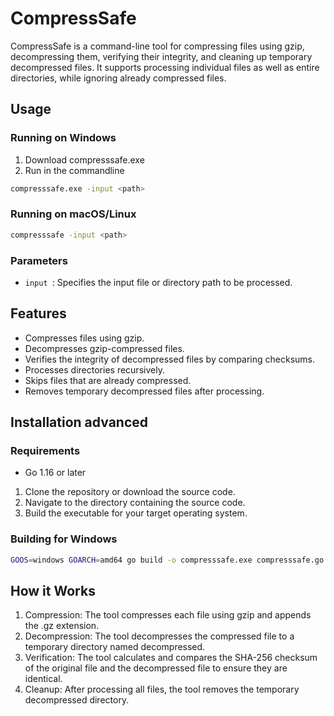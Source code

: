 # CompressSafe
 
CompressSafe is a command-line tool for compressing files using gzip, decompressing them, verifying their integrity, and cleaning up temporary decompressed files. It supports processing individual files as well as entire directories, while ignoring already compressed files.

## Usage 
### Running on Windows

1. Download compresssafe.exe
2. Run in the commandline

```sh
compresssafe.exe -input <path>
```

### Running on macOS/Linux
```sh
compresssafe -input <path>
```

### Parameters
- `input `: Specifies the input file or directory path to be processed.


## Features

- Compresses files using gzip.
- Decompresses gzip-compressed files.
- Verifies the integrity of decompressed files by comparing checksums.
- Processes directories recursively.
- Skips files that are already compressed.
- Removes temporary decompressed files after processing.


## Installation advanced

### Requirements

- Go 1.16 or later

1. Clone the repository or download the source code.
2. Navigate to the directory containing the source code.
3. Build the executable for your target operating system.

### Building for Windows

```sh
GOOS=windows GOARCH=amd64 go build -o compresssafe.exe compresssafe.go
```

## How it Works
1. Compression: The tool compresses each file using gzip and appends the .gz extension.
2. Decompression: The tool decompresses the compressed file to a temporary directory named decompressed.
3. Verification: The tool calculates and compares the SHA-256 checksum of the original file and the decompressed file to ensure they are identical.
4. Cleanup: After processing all files, the tool removes the temporary decompressed directory.